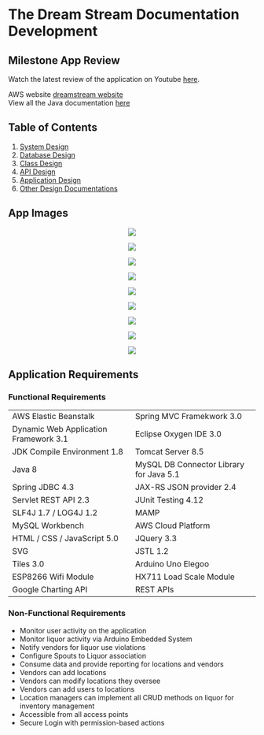 # The Dream Stream Documentation Development


## Milestone App Review
Watch the latest review of the application on Youtube [here](https://www.youtube.com/embed/3njvE3QVbVk). 

AWS website [dreamstream website](http://thedreamstream.us-east-2.elasticbeanstalk.com)  
View all the Java documentation [here](https://mmitar.github.io/capstone/)

## Table of Contents	
1. [System Design](https://github.com/mmitar/capstone/tree/master/_System%20Design)
2. [Database Design](https://github.com/mmitar/capstone/tree/master/_Database%20Design)	
3. [Class Design](https://github.com/mmitar/capstone/tree/master/_Class%20Design)	
4. [API Design](https://github.com/mmitar/capstone/tree/master/_API%20Design)
5. [Application Design](https://github.com/mmitar/capstone/tree/master/_Application%20Design)
6. [Other Design Documentations](https://github.com/mmitar/capstone/tree/master/_Other)

## App Images
<p align="center"><img src="https://github.com/mmitar/capstone/blob/master/App%20Images/Activity.JPG"/></p>
<p align="center"><img src="https://github.com/mmitar/capstone/blob/master/App%20Images/Arduino%20Stack.jpg"/></p>
<p align="center"><img src="https://github.com/mmitar/capstone/blob/master/App%20Images/Code%20Coverage.JPG"/></p>
<p align="center"><img src="https://github.com/mmitar/capstone/blob/master/App%20Images/Metrics%20p1.JPG"/></p>
<p align="center"><img src="https://github.com/mmitar/capstone/blob/master/App%20Images/Metrics%20p2.JPG"/></p>
<p align="center"><img src="https://github.com/mmitar/capstone/blob/master/App%20Images/Metrics.jpg"/></p>
<p align="center"><img src="https://github.com/mmitar/capstone/blob/master/App%20Images/Scale%20Config.JPG"/></p>
<p align="center"><img src="https://github.com/mmitar/capstone/blob/master/App%20Images/Scale%20Config2.jpg"/></p>
<p align="center"><img src="https://github.com/mmitar/capstone/blob/master/App%20Images/inventory.JPG"/></p>





## Application Requirements

### Functional Requirements
| | |
| --- | --- |
AWS Elastic Beanstalk | Spring MVC Framekwork 3.0 |
Dynamic Web Application Framework 3.1 | Eclipse Oxygen IDE 3.0 |
JDK Compile Environment 1.8 | Tomcat Server 8.5 |
Java 8 | MySQL DB Connector Library for Java 5.1 |
Spring JDBC 4.3 | JAX-RS JSON provider 2.4 |
Servlet REST API 2.3 | JUnit Testing 4.12 |
SLF4J 1.7 / LOG4J 1.2 | MAMP |
MySQL Workbench | AWS Cloud Platform |
HTML / CSS / JavaScript 5.0 | JQuery 3.3 |
SVG | JSTL 1.2 |
Tiles 3.0 | Arduino Uno Elegoo |
ESP8266 Wifi Module | HX711 Load Scale Module |
Google Charting API | REST APIs

### Non-Functional Requirements
* Monitor user activity on the application
* Monitor liquor activity via Arduino Embedded System
* Notify vendors for liquor use violations
* Configure Spouts to Liquor association
* Consume data and provide reporting for locations and vendors
* Vendors can add locations
* Vendors can modify locations they oversee
* Vendors can add users to locations
* Location managers can implement all CRUD methods on liquor for inventory management
* Accessible from all access points
* Secure Login with permission-based actions



